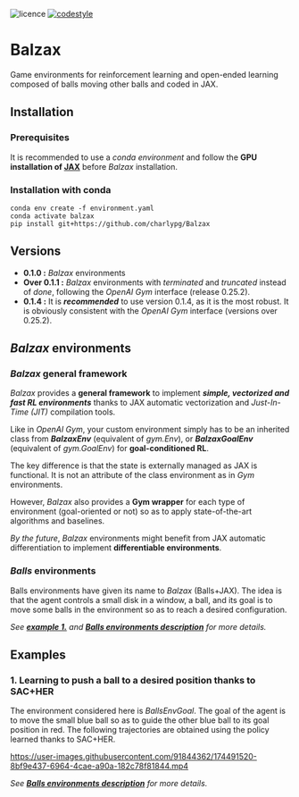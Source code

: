 ![licence](https://img.shields.io/badge/License-BSD_3--Clause-green.svg)
[![codestyle](https://img.shields.io/badge/code%20style-black-000000.svg)](https://github.com/psf/black)

# Balzax

Game environments for reinforcement learning and open-ended learning composed of balls moving other balls and coded in JAX. 

## Installation

### Prerequisites
It is recommended to use a *conda environment* and follow the **GPU installation of [JAX](https://github.com/google/jax)** before *Balzax* installation.

### Installation with conda
```
conda env create -f environment.yaml
conda activate balzax
pip install git+https://github.com/charlypg/Balzax
```

## Versions
- **0.1.0 :** *Balzax* environments
- **Over 0.1.1 :** *Balzax* environments with *terminated* and *truncated* instead of *done*, following the *OpenAI Gym* interface (release 0.25.2).
- **0.1.4 :** It is ***recommended*** to use version 0.1.4, as it is the most robust. It is obviously consistent with the *OpenAI Gym* interface (versions over 0.25.2).


## *Balzax* environments

### *Balzax* general framework

*Balzax* provides a **general framework** to implement ***simple, vectorized and fast RL environments*** thanks to JAX automatic vectorization and *Just-In-Time (JIT)* compilation tools. 

Like in *OpenAI Gym*, your custom environment simply has to be an inherited class from ***BalzaxEnv*** (equivalent of *gym.Env*), or ***BalzaxGoalEnv*** (equivalent of *gym.GoalEnv*) for **goal-conditioned RL**. 

The key difference is that the state is externally managed as JAX is functional. It is not an attribute of the class environment as in *Gym* environments.

However, *Balzax* also provides a **Gym wrapper** for each type of environment (goal-oriented or not) so as to apply state-of-the-art algorithms and baselines.

*By the future*, *Balzax* environments might benefit from JAX automatic differentiation to implement **differentiable environments**.

### *Balls* environments 

Balls environments have given its name to *Balzax* (Balls+JAX). The idea is that the agent controls a small disk in a window, a ball, and its goal is to move some balls in the environment so as to reach a desired configuration. 

*See [**example 1.**](#1-learning-to-push-a-ball-to-a-desired-position-thanks-to-sacher) and [**Balls environments description**](BALLS_ENVS.md) for more details.*

## Examples

### 1. Learning to push a ball to a desired position thanks to SAC+HER

The environment considered here is *BallsEnvGoal*. The goal of the agent is to move the small blue ball so as to guide the other blue ball to its goal position in red. The following trajectories are obtained using the policy learned thanks to SAC+HER. 

https://user-images.githubusercontent.com/91844362/174491520-8bf9e437-6964-4cae-a90a-182c78f81844.mp4

*See [**Balls environments description**](BALLS_ENVS.md) for more details.*
